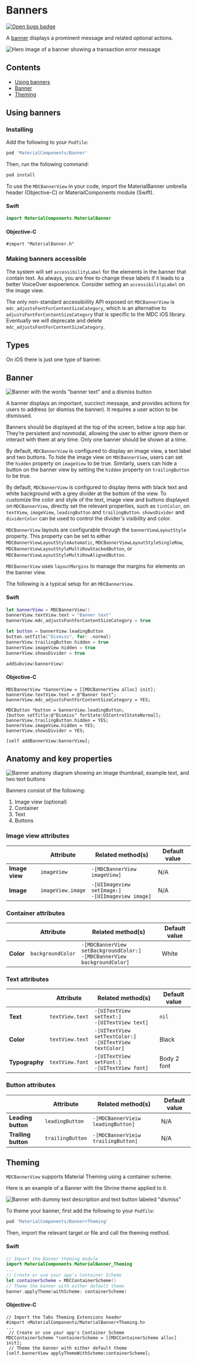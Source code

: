 
<!--docs:
title: "Material Banners"
layout: detail
section: components
excerpt: "A banner displays a prominent message and related optional actions."
iconId: 
path: /catalog/material-banners/
-->

# Banners

[![Open bugs badge](https://img.shields.io/badge/dynamic/json.svg?label=open%20bugs&url=https%3A%2F%2Fapi.github.com%2Fsearch%2Fissues%3Fq%3Dis%253Aopen%2Blabel%253Atype%253ABug%2Blabel%253A%255BBanner%255D&query=%24.total_count)](https://github.com/material-components/material-components-ios/issues?q=is%3Aopen+is%3Aissue+label%3Atype%3ABug+label%3A%5BBanner%5D)

A [banner](https://material.io/components/banners) displays a prominent message and related optional actions.

![Hero image of a banner showing a transaction error message](docs/assets/banner-hero.png)

## Contents

* [Using banners](#using-banners)
* [Banner](#banner)
* [Theming](#theming)

## Using banners

### Installing

Add the following to your `Podfile`:

```bash
pod 'MaterialComponents/Banner'
```
<!--{: .code-renderer.code-renderer--install }-->

Then, run the following command:

```bash
pod install
```

To use the `MDCBannerView` in your code, import the MaterialBanner umbrella header (Objective-C) or MaterialComponents module (Swift).

<!--<div class="material-code-render" markdown="1">-->
#### Swift

```swift
import MaterialComponents.MaterialBanner
```

#### Objective-C

```objc
#import "MaterialBanner.h"
```

<!--</div>-->

### Making banners accessible

The system will set `accessibilityLabel` for the elements in the banner that contain text. As always, you are free to change these labels if it leads to a better VoiceOver expoerience. Consider setting an `accessibilityLabel` on the image view.

The only non-standard accessibiility API exposed on `MDCBannerView` is `mdc_adjustsFontForContentSizeCategory`, which is an alternative to `adjustsFontForContentSizeCategory` that is specific to the MDC iOS library. Eventually we will deprecate and delete `mdc_adjustsFontForContentSizeCategory`.

## Types

On iOS there is just one type of banner.

## Banner

![Banner with the words "banner text" and a dismiss button](docs/assets/banner-example.png)

A banner displays an important, succinct message, and provides actions for users to address (or dismiss the banner). It requires a user action to be dismissed.

Banners should be displayed at the top of the screen, below a top app bar. They’re persistent and nonmodal, allowing the user to either ignore them or interact with them at any time. Only one banner should be shown at a time.

By default, `MDCBannerView` is configured to display an image view, a text label and two buttons. To hide the image view on `MDCBannerView`, users can set the `hidden` property on `imageView` to be true. Similarly, users can hide a button on the banner view by setting the `hidden` property on `trailingButton` to be true.

By default, `MDCBannerView` is configured to display items with black text and white background with a grey divider at the bottom of the view. To customize the color and style of the text, image view and buttons displayed on `MDCBannerView`, directly set the relevant properties, such as `tintColor`, on `textView`, `imageView`, `leadingButton` and `trailingButton`. `showsDivider` and `dividerColor` can be used to control the divider's visibility and color.

`MDCBannerView` layouts are configurable through the `bannerViewLayoutStyle` property. This property can be set to either `MDCBannerViewLayoutStyleAutomatic`, `MDCBannerViewLayoutStyleSingleRow`, `MDCBannerViewLayoutStyleMultiRowStackedButton`, or `MDCBannerViewLayoutStyleMultiRowAlignedButton`.	

`MDCBannerView` uses `layoutMargins` to manage the margins for elements on the banner view.

The following is a typical setup for an `MDCBannerView`.

<!--<div class="material-code-render" markdown="1">-->
#### Swift

```swift
let bannerView = MDCBannerView()
bannerView.textView.text = "Banner text"
bannerView.mdc_adjustsFontForContentSizeCategory = true

let button = bannerView.leadingButton
button.setTitle("Dismiss", for: .normal)
bannerView.trailingButton.hidden = true
bannerView.imageView.hidden = true
bannerView.showsDivider = true

addSubview(bannerView)
```

#### Objective-C

```objc
MDCBannerView *bannerView = [[MDCBannerView alloc] init];
bannerView.textView.text = @"Banner text";
bannerView.mdc_adjustsFontForContentSizeCategory = YES;

MDCButton *button = bannerView.leadingButton;
[button setTitle:@"Dismiss" forState:UIControlStateNormal];
bannerView.trailingButton.hidden = YES;
bannerView.imageView.hidden = YES;
bannerView.showsDivider = YES;

[self addBannerView:bannerView];
```
<!--</div>-->

## Anatomy and key properties

![Banner anatomy diagram showing an image thumbnail, example text, and two text buttons](docs/assets/banner-anatomy.png)

Banners consist of the following:

1. Image view (optional)
2. Container
3. Text
4. Buttons

### Image view attributes

&nbsp;               | Attribute                | Related method(s) | Default value
-------------------- | ------------------------ | ----------------- | -------------
**Image view**       | `imageView`              | `-[MDCBannerView imageView]` | N/A
**Image**            | `imageView.image`        | `-[UIImageview setImage:]` <br/> `-[UIImageview image]` | N/A

### Container attributes	

&nbsp;                  | Attribute                         | Related method(s)                               | Default value
----------------------- | --------------------------------- | ----------------------------------------------- | -------------
**Color**               | `backgroundColor`  | `-[MDCBannerView setBackgroundColor:]` <br/> `-[MDCBannerView backgroundColor]` | White

### Text attributes

&nbsp;               | Attribute                | Related method(s) | Default value
-------------------- | ------------------------ | ----------------- | -------------
**Text**             | `textView.text`          | `-[UITextView setText:]` <br/> `-[UITextView text]` | `nil`
**Color**            | `textView.text`          | `-[UITextView setTextColor:]` <br/> `-[UITextView textColor]` | Black
**Typography**       | `textView.font`          | `-[UITextView setFont:]` <br/> `-[UITextView font]`  | Body 2 font

### Button attributes

&nbsp;               | Attribute                  | Related method(s)    | Default value
-------------------- | -------------------------- | -------------------- | -------------
**Leading button**   | `leadingButton`            | `-[MDCBannerVieiw leadingButton]` | N/A
**Trailing button**  | `trailingButton`            | `-[MDCBannerVieiw trailingButton]` | N/A

## Theming

`MDCBannerView` supports Material Theming using a container scheme.

Here is an example of a Banner with the Shrine theme applied to it.

![Banner with dummy text description and text button labeled "dismiss"](docs/assets/shrine-banner.png)

To theme your banner, first add the following to your `Podfile`:

```ruby
pod 'MaterialComponents/Banner+Theming'
```

Then, import the relevant target or file and call the theming method.

<!--<div class="material-code-render" markdown="1">-->
#### Swift

```swift
// Import the Banner theming module
import MaterialComponents.MaterialBanner_Theming
...
// Create or use your app's Container Scheme
let containerScheme = MDCContainerScheme()
// Theme the banner with either default theme
banner.applyTheme(withScheme: containerScheme)
```

#### Objective-C

```objc
// Import the Tabs Theming Extensions header
#import <MaterialComponents/MaterialBanner+Theming.h>
...
 // Create or use your app's Container Scheme
MDCContainerScheme *containerScheme = [[MDCContainerScheme alloc] init];
 // Theme the banner with either default theme
[self.bannerView applyThemeWithScheme:containerScheme];
```
<!--</div>-->
